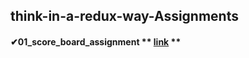 ## think-in-a-redux-way-Assignments

#### ✔01_score_board_assignment ** <a href="https://serene-kitten-dd7516.netlify.app/" target="_blank">link</a>  **

